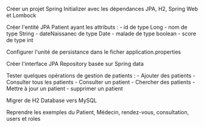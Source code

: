 Créer un projet Spring Initializer avec les dépendances JPA, H2, Spring Web et Lombock

Créer l'entité JPA Patient ayant les attributs :
       - id de type Long
       - nom de type String
       - dateNaissanec de type Date
       - malade de type boolean
       - score de type int
       
Configurer l'unité de persistance dans le ficher application.properties 

Créer l'interface JPA Repository basée sur Spring data

Tester quelques opérations de gestion de patients :
    - Ajouter des patients
    - Consulter tous les patients
    - Consulter un patient
    - Chercher des patients
    - Mettre à jour un patient 
    - supprimer un patient
    
Migrer de H2 Database vers MySQL

Reprendre les exemples  du Patient, Médecin, rendez-vous, consultation, users et roles
